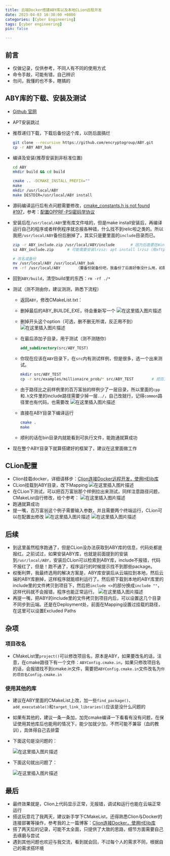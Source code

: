 ```yaml
---
title: 云端Docker搭建ABY库以及本地CLion远程开发
date: 2023-04-03 16:30:00 +0800
categories: [Cyber Engineering]
tags: [cyber engineering]
pin: false

---
```


## 前言
- 仅做记录，仅供参考，不同人有不同的使用方式
- 命令手敲，可能有错，自己辨识
- 勿问，我懂的也不多，瞎搞的



## ABY库的下载、安装及测试

- [Github 官网](https://github.com/encryptogroup/ABY)

- APT安装跳过

- 推荐递归下载，下载后备份这个库，以防后面搞烂
	```bash
	git clone --recursive https://github.com/encryptogroup/ABY.git
	cp -r ABY ABY_bak
	```
	
- 编译及安装(推荐安装到非标准位置)
	```bash
	cd ABY
	mkdir build && cd build
	
	cmake .. -DCMAKE_INSTALL_PREFIX=""
	make
	mkdir /usr/local/ABY
	make DESTDIR=/usr/local/ABY install
	```
	
- 源码编译运行后有点问题需要修改，[cmake_constants.h is not found #197](https://github.com/encryptogroup/ABY/issues/197)，参考：[配置OPPRF-PSI密码学协议](https://blog.csdn.net/weixin_45993094/article/details/126417101)

- 安装后在`/usr/local/ABY`里有库文件啥的，但是make install安装后，再编译运行自己的程序或者样例程序就总报各种错，什么找不到relic啦之类的。所以我把`/usr/local/ABY`备份后删掉了，其实只是要里面的`include`目录而已。
	```bash
	zip -r ABY_include.zip /usr/local/ABY/include		# 因为后面要在Windows下使用，用zip打包方便一点（而且我也不熟tar命令...）
	sz ABY_include.zip		# 可能需要安装lrzsz: apt install lrzsz（用xftp当我没说）
	
	# 改名或备份
	mv /usr/local/ABY /usr/local/ABY_bak
	rm -rf /usr/local/ABY		（要备份就备份吧，我备份了后面好像没什么用，初配建议还是备个份，推荐改名）
	```
	
- 回到`ABY/build`，清空build里的东西：`rm -rf ./*`

- 测试（测不测由你，建议测测，熟悉下流程）
	- 返回`ABY`，修改CMakeList.txt：
	- 删掉最后的ABY_BUILDE_EXE，待会重新写一个
	   ![在这里插入图片描述](/assets/img/a4cce58d0065432aa86ac432b02e9019.png)
	
	- 删掉开头这个option（可选，删不删无所谓，反正用不到）![在这里插入图片描述](/assets/img/8c0d775c08614bfdb5102354f160037e.png)
	- 在最后添加子目录，用于测试（测不测随你）
	  ```cmake
	  add_subdirectory(src/ABY_TEST)
	  ```
	- 你现在应该在`ABY`目录下，在`src`内有测试样例，但是很多，选一个出来测试。
	  ```bash
	  mkdir src/ABY_TEST
	  cp -r src/examples/millionaire_prob/* src/ABY_TEST		# 把百万富翁的样例copy出来
	  ```
	- 由于路径比之前样例里的百万富翁的样例少了一层目录，所以里面的`cpp`和`.h`文件里的include路径需要少掉一层`../`，自己改就行，记得`common`路径里也有代码，也需要改
	  ![在这里插入图片描述](/assets/img/3665e3c8784e4bc49b91a6ae0cf075f8.png)
	- 直接在ABY目录下编译运行
	  ```bash
	  cmake .
	  make
	  ```
	- 顺利的话在bin目录内就能看到可执行文件，能跑通就算成功
	
- 现在整个ABY目录下就算搭建好的框架了，建议在这里面做工作

## CLion配置
- Clion挂载docker，详细请移步：[Clion连接Docker远程开发，使用HElib库](https://country-if.github.io/posts/HElib+Clion%E8%BF%9C%E7%A8%8B%E5%BC%80%E5%8F%91/)
- CLion挂载到ABY目录，改下Mapping
![在这里插入图片描述](/assets/img/feda4de96e124c87ba772c0af94ebe93.png)
- 在CLion下测试，可以把百万富翁那个样例拉出来测试，同样注意路径问题，CMakeList自行修改，给个参考：
![在这里插入图片描述](/assets/img/5ad464e7eec3480286b735866058dda4.png)
- 跑通就算成功
- 提一嘴，百万富翁这个例子需要输入参数，并且需要两个终端运行，CLion可以在配置出修改
![在这里插入图片描述](/assets/img/5e3583f3eda247d4b7dece1796fef220.png)
![在这里插入图片描述](/assets/img/5c13edf397fb4d38b600ac0de98dc519.png)



## 后续

- 到这里虽然程序跑通了，但是CLion没办法获取到ABY库的信息，代码处都是报红。之前试过，如果安装ABY库，也就是前面提到的安装到`/usr/local/ABY`，安装后CLion可以检索到ABY库，include不报错，代码不报红了，但是！跑不通了，程序运行的时候提示找不到那些package。
- 权衡利弊，我最终选用的解决方案是，ABY库安装后从云端拉到本地，然后云端的ABY库删掉，这样程序就能顺利运行了。然后把下载到本地的ABY库里的include里的文件拷贝到项目下，然后把`include <>`的部分换成`include ""`，这样代码就不会报错，程序也能正常运行。
![在这里插入图片描述](/assets/img/23dd17e382c04ad4a51f72e9e43552cf.png)
- 再提一嘴，把ABY的include里的文件拷贝到项目内后，可以设置这几个目录不同步到云端。还是在Deployment处，前面在Mapping设置过挂载的路径，在这里可以设置Excluded Paths

## 杂项
### 项目改名
- CMakeList里`project()`可以修改项目名，原本是ABY，如果要改名的话，注意，在cmake路径下有一个文件：`ABYConfig.cmake.in`，如果只修改项目名的话，会报错找不到cmake.in文件，需要把`ABYConfig.cmake.in`文件改名为`你的项目名Config.cmake.in`



### 使用其他的库

- 建议在ABY里面的CMakeList上改，加一些`find_package()`、`add_executable()`和`target_link_libraries()`应该是没什么问题的
- 如果有其他的，建议一条一条加，加完cmake编译一下看看有没有问题，在保证使用其他库后也能用的情况下，能少加就少加，不然可能不兼容（血的教训），具体得自己去排雷
- 下面这句是没问题的：

	![在这里插入图片描述](/assets/img/cde57a8fb2bb4df8a74c4fc0154c4289.png)
- 下面这句就出问题了：

	![在这里插入图片描述](/assets/img/082c5a53d87847d48d1e8f738d76b807.png)



## 最后

- 最终效果就是，Clion上代码显示正常，无报错，调试和运行也能在云端正常运行
- 搭这玩意花了我两天，建议新手学下CMakeList，还得熟悉Clion与Docker的连接部署等操作，参考我的上一篇博客：[Clion连接Docker，使用HElib库](https://country-if.github.io/posts/HElib+Clion%E8%BF%9C%E7%A8%8B%E5%BC%80%E5%8F%91/)
- 搭了两天后的记录，可能不太全面，只提供了大致的思路，细节方面需要自己去琢磨与尝试
- 遇到其他问题也欢迎与我交流，看到就会回，不过每个人的需求不同，根据自己的需求搭环境